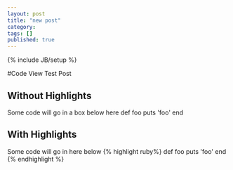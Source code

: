 ```yaml
---
layout: post
title: "new post"
category: 
tags: []
published: true
---
```

{% include JB/setup %}

#Code View Test Post


## Without Highlights
Some code will go in a box below here
	def foo
	    puts 'foo'
	end


## With Highlights
Some code will go in here below
{% highlight ruby%}
def foo
  puts 'foo'
end
{% endhighlight %}



